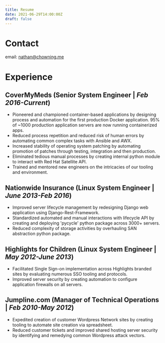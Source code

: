 ```yaml
---
title: Resume
date: 2021-06-29T14:00:00Z
draft: false
---
```


# Contact
email: nathan@chowning.me

# Experience

## **CoverMyMeds** (Senior System Engineer | *Feb 2016-Current*)

- Pioneered and championed container-based applications by designing process and automation for the first production Docker application. 95% of ~1000 production application servers are now running containerized apps.
- Reduced process repetition and reduced risk of human errors by automating common complex tasks with Ansible and AWX.
- Increased stability of operating system patching by automating promotion of patches through testing, integration and then production.
- Eliminated tedious manual processes by creating internal python module to interact with Red Hat Satellite API.
- Trained and mentored new engineers on the intricacies of our tooling and environment.

## **Nationwide Insurance** (Linux System Engineer | *June 2013-Feb 2016*)

- Improved server lifecycle management by redesigning Django web application using Django-Rest-Framework.
- Standardized automated and manual interactions with lifecycle API by creating and deploying 'pycycle' python package across 3000+ servers.
- Reduced complexity of storage activities by overhauling SAN abstraction python package.

## **Highlights for Children** (Linux System Engineer | *May 2012-June 2013*)

- Facilitated Single Sign-on implementation across Highlights branded sites by evaluating numerous SSO tooling and protocols.
- Improved server security by creating automation to configure application firewalls on all servers.

## **Jumpline.com** (Manager of Technical Operations | *Feb 2010-May 2012*)

- Expedited creation of customer Wordpress Network sites by creating tooling to automate site creation via spreadsheet.
- Reduced customer tickets and improved shared hosting server security by identifying and remedying common Wordpress attack vectors.
